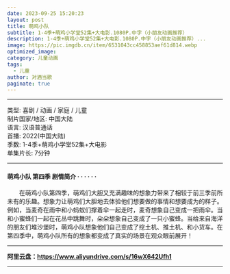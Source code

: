 ```yaml
---
date: 2023-09-25 15:20:23
layout: post
title: 萌鸡小队
subtitle: 1-4季+萌鸡小学堂52集+大电影.1080P.中字（小朋友动画推荐）
description: 1-4季+萌鸡小学堂52集+大电影.1080P.中字（小朋友动画推荐）...
image: https://pic.imgdb.cn/item/6531043cc458853aef61d814.webp
optimized_image: 
category: 儿童动画
tags:
  - 儿童
author: 对酒当歌
paginate: true
---
```


---

类型: 喜剧 / 动画 / 家庭 / 儿童  
制片国家/地区: 中国大陆  
语言: 汉语普通话  
首播: 2022(中国大陆)  
季数: 1-4季+萌鸡小学堂52集+大电影  
单集片长: 7分钟  

---

#### 萌鸡小队 第四季 剧情简介 · · · · · ·

　　在萌鸡小队第四季，萌鸡们大胆又充满趣味的想象力带来了相较于前三季前所未有的乐趣。想象力让萌鸡们大胆地去体验他们想要做的事情和想要成为的样子。例如，当麦奇在雨中和小蚂蚁们撑着伞一起走时，麦奇想象自己变成一把雨伞。当和小蜜蜂们一起在花丛中跳舞时，朵朵想象自己变成了一只小蜜蜂。当给来自海洋的朋友们堆沙堡时，萌鸡小队想象他们自己变成了挖土机、推土机、和小货车。在第四季中，萌鸡小队所有的想象都变成了真实的场景在观众眼前展开！

---

**阿里云盘：<https://www.aliyundrive.com/s/16wX642Ufh1>**

---
